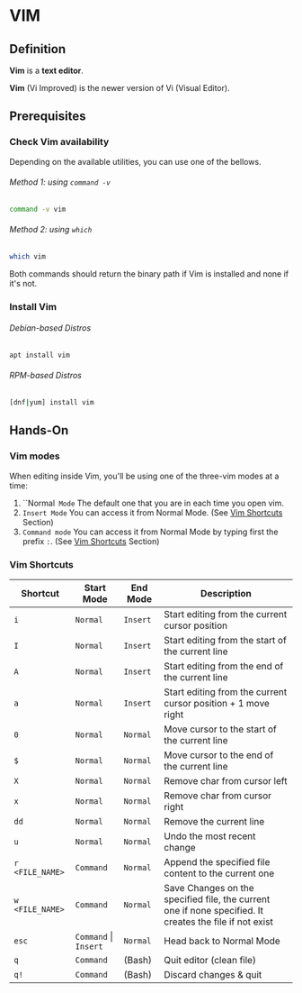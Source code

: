 # VIM

## Definition
**Vim** is a **text editor**.

**Vim** (Vi Improved) is the newer version of Vi (Visual Editor).

## Prerequisites

### Check Vim availability
Depending on the available utilities, you can use one of the bellows.
###### Method 1: using `command -v`
```bash
command -v vim
```
###### Method 2: using `which`
```bash
which vim
```
Both commands should return the binary path if Vim is installed and none if it's not.

### Install Vim
###### Debian-based Distros
```bash
apt install vim
```
###### RPM-based Distros 
```bash
[dnf|yum] install vim 
```

## Hands-On

### Vim modes
When editing inside Vim, you'll be using one of the three-vim modes at a time:
1. ``Normal` Mode` The default one that you are in each time you open vim.
2. `Insert Mode` You can access it from Normal Mode. (See [Vim Shortcuts](#vim-shortcuts) Section)
3. `Command mode` You can access it from Normal Mode by typing first the prefix `:`. (See [Vim Shortcuts](#vim-shortcuts) Section)

### Vim Shortcuts
| Shortcut        | Start Mode            | End Mode   | Description                                                                                             |
|-----------------|-----------------------|------------|---------------------------------------------------------------------------------------------------------|
| `i`             | `Normal`              | `Insert`   | Start editing from the current cursor position                                                          |
| `I`             | `Normal`              | `Insert`   | Start editing from the start of the current line                                                        |
| `A`             | `Normal`              | `Insert`   | Start editing from the end of the current line                                                          |
| `a`             | `Normal`              | `Insert`   | Start editing from the current cursor position + 1 move right                                           |
| `0`             | `Normal`              | `Normal`   | Move cursor to the start of the current line                                                            |
| `$`             | `Normal`              | `Normal`   | Move cursor to the end of the current line                                                              |
| `X`             | `Normal`              | `Normal`   | Remove char from cursor left                                                                            |
| `x`             | `Normal`              | `Normal`   | Remove char from cursor right                                                                           |
| `dd`            | `Normal`              | `Normal`   | Remove the current line                                                                                 |
| `u`             | `Normal`              | `Normal`   | Undo the most recent change                                                                             |
| `r <FILE_NAME>` | `Command`             | `Normal`   | Append the specified file content to the current one                                                    |
| `w <FILE_NAME>` | `Command`             | `Normal`   | Save Changes on the specified file, the current one if none specified. It creates the file if not exist |
| `esc`           | `Command` \| `Insert` | `Normal`   | Head back to Normal Mode                                                                                |
| `q`             | `Command`             | (Bash)     | Quit editor (clean file)                                                                                |
| `q!`            | `Command`             | (Bash)     | Discard changes & quit                                                                                  |
